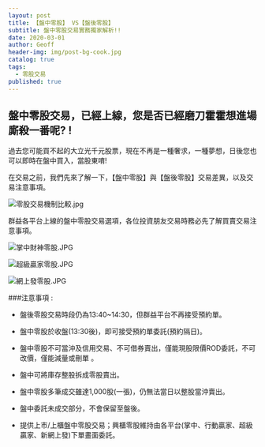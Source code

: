 ```yaml
---
layout: post
title: 【盤中零股】 VS【盤後零股】
subtitle: 盤中零股交易實務獨家解析!!
date: 2020-03-01
author: Geoff
header-img: img/post-bg-cook.jpg
catalog: true
tags:
  - 零股交易
published: true
---
```




## 盤中零股交易，已經上線，您是否已經磨刀霍霍想進場廝殺一番呢? !

過去您可能買不起的大立光千元股票，現在不再是一種奢求，一種夢想，日後您也可以即時在盤中買入，當股東唷!

在交易之前，我們先來了解一下，【盤中零股】與【盤後零股】交易差異，以及交易注意事項。

![零股交易機制比較.jpg]({{site.baseurl}}/media/零股交易機制比較.jpg)


群益各平台上線的盤中零股交易選項，各位投資朋友交易時務必先了解買賣交易注意事項。

![掌中財神零股.JPG]({{site.baseurl}}/media/掌中財神零股.JPG)

![超級贏家零股.JPG]({{site.baseurl}}/media/超級贏家零股.JPG)

![網上發零股.JPG]({{site.baseurl}}/media/網上發零股.JPG)





###注意事項 :

- 盤後零股交易時段仍為13:40~14:30，但群益平台不再接受預約單。

- 盤中零股於收盤(13:30後)，即可接受預約單委託(預約隔日)。

- 盤中零股不可當沖及信用交易、不可借券賣出，僅能現股限價ROD委託，不可改價，僅能減量或刪單 。

- 盤中可將庫存整股拆成零股賣出。

- 盤中零股多筆成交雖達1,000股(一張)，仍無法當日以整股當沖賣出。

- 盤中委託未成交部分，不會保留至盤後。

- 提供上巿/上櫃盤中零股交易；興櫃零股維持由各平台(掌中、行動贏家、超級贏家、新網上發)下單畫面委託。
